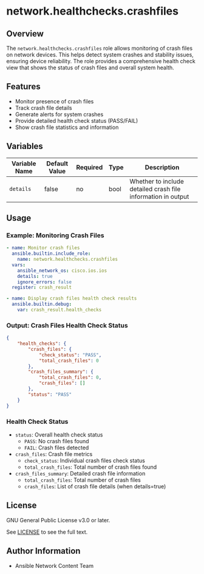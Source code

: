 # network.healthchecks.crashfiles

## Overview
The `network.healthchecks.crashfiles` role allows monitoring of crash files on network devices. This helps detect system crashes and stability issues, ensuring device reliability. The role provides a comprehensive health check view that shows the status of crash files and overall system health.

## Features
- Monitor presence of crash files
- Track crash file details
- Generate alerts for system crashes
- Provide detailed health check status (PASS/FAIL)
- Show crash file statistics and information

## Variables
| Variable Name   | Default Value | Required | Type  | Description                                      |
|----------------|--------------|----------|-------|--------------------------------------------------|
| `details` | false | no | bool | Whether to include detailed crash file information in output |

## Usage

### Example: Monitoring Crash Files
```yaml
- name: Monitor crash files
  ansible.builtin.include_role:
    name: network.healthchecks.crashfiles
  vars:
    ansible_network_os: cisco.ios.ios
    details: true
    ignore_errors: false
  register: crash_result

- name: Display crash files health check results
  ansible.builtin.debug:
    var: crash_result.health_checks
```

### Output: Crash Files Health Check Status
```json
{
    "health_checks": {
        "crash_files": {
            "check_status": "PASS",
            "total_crash_files": 0
        },
        "crash_files_summary": {
            "total_crash_files": 0,
            "crash_files": []
        },
        "status": "PASS"
    }
}
```

### Health Check Status
- `status`: Overall health check status
  - `PASS`: No crash files found
  - `FAIL`: Crash files detected
- `crash_files`: Crash file metrics
  - `check_status`: Individual crash files check status
  - `total_crash_files`: Total number of crash files found
- `crash_files_summary`: Detailed crash file information
  - `total_crash_files`: Total number of crash files
  - `crash_files`: List of crash file details (when details=true)

## License

GNU General Public License v3.0 or later.

See [LICENSE](https://www.gnu.org/licenses/gpl-3.0.txt) to see the full text.

## Author Information

- Ansible Network Content Team
